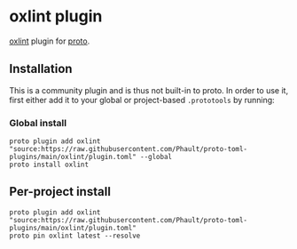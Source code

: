 # oxlint plugin

[oxlint](https://oxc-project.github.io) plugin for [proto](https://github.com/moonrepo/proto).

## Installation

This is a community plugin and is thus not built-in to proto. In order to use it, first either add it to your global or project-based `.prototools` by running:

### Global install

```shell
proto plugin add oxlint "source:https://raw.githubusercontent.com/Phault/proto-toml-plugins/main/oxlint/plugin.toml" --global
proto install oxlint
```

## Per-project install

```shell
proto plugin add oxlint "source:https://raw.githubusercontent.com/Phault/proto-toml-plugins/main/oxlint/plugin.toml"
proto pin oxlint latest --resolve
```
